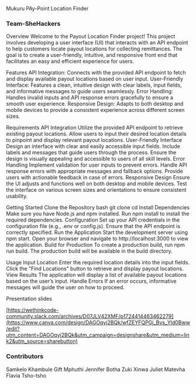 Mukuru PAy-Point Location Finder
### Team-SheHackers
Overview
Welcome to the Payout Location Finder project! This project involves developing a user interface (UI) that interacts with an API endpoint to help customers locate payout locations for collecting remittances. The goal is to create a user-friendly, intuitive, and responsive front end that facilitates an easy and efficient experience for users.

Features
    API Integration: Connects with the provided API endpoint to fetch and display available payout locations based on user input.
    User-Friendly Interface: Features a clean, intuitive design with clear labels, input fields, and informative messages to guide users seamlessly.
    Error Handling: Handles invalid inputs and API response errors gracefully to ensure a smooth user experience.
    Responsive Design: Adapts to both desktop and mobile devices to provide a consistent experience across different screen sizes.
    
Requirements
    API Integration
        Utilize the provided API endpoint to retrieve existing payout locations.
        Allow users to input their desired location details to pinpoint and display relevant payout locations.
    User-Friendly Interface
        Design an interface with clear and easily accessible input fields.
        Include labels and messages that guide users through the process.
        Ensure the design is visually appealing and accessible to users of all skill levels.
    Error Handling
        Implement validation for user inputs to prevent errors.
        Handle API response errors with appropriate messages and fallback options.
        Provide users with actionable feedback in case of errors.
    Responsive Design
        Ensure the UI adjusts and functions well on both desktop and mobile devices.
        Test the interface on various screen sizes and orientations to ensure consistent usability.
        
Getting Started
    Clone the Repository
    bash
    git clone <repository-url>
    cd <repository-directory>
    Install Dependencies
        Make sure you have Node.js and npm installed.
        Run npm install to install the required dependencies.
    Configuration
        Set up your API credentials in the configuration file (e.g., .env or config.js).
        Ensure that the API endpoint is correctly specified.
    Run the Application
        Start the development server using npm start.
        Open your browser and navigate to http://localhost:3000 to view the application.
    Build for Production
        To create a production build, run npm run build.
        The production build will be available in the build directory.
        
Usage
    Input Location
        Enter the required location details into the input fields.
        Click the "Find Locations" button to retrieve and display payout locations.
    View Results
        The application will display a list of available payout locations based on the user’s input.
    Handle Errors
        If an error occurs, informative messages will guide the user on how to proceed.
        
Presentation slides

[https://wethinkcode-community.slack.com/archives/D07JLV42XMF/p1724414463462279](https://www.canva.com/design/DAGOqyj2BQk/wfZEYFQPGj_Bvs_Yld0Bww/edit?utm_content=DAGOqyj2BQk&utm_campaign=designshare&utm_medium=link2&utm_source=sharebutton)

### Contributors

Samkelo Khambule
Gift Mphuthi
Jennifer Botha
Zuki Xinwa
Juliet Matevha 
Flavia Tsho-tsho
